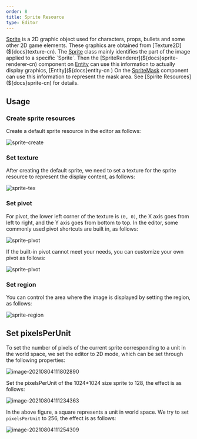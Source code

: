 ```yaml
---
order: 8
title: Sprite Resource
type: Editor
---
```


[Sprite](${api}core/Sprite) is a 2D graphic object used for characters, props, bullets and some other 2D game elements. These graphics are obtained from [Texture2D](${docs}texture-cn). The [Sprite](${api}core/Sprite) class mainly identifies the part of the image applied to a specific `Sprite`. Then the [SpriteRenderer](${docs}sprite-renderer-cn) component on [Entity](${docs}entity-cn) can use this information to actually display graphics, [Entity](${docs}entity-cn ) On the [SpriteMask](${docs}sprite-mask-cn) component can use this information to represent the mask area. See [Spirite Resources](${docs}sprite-cn) for details.

## Usage

### Create sprite resources

Create a default sprite resource in the editor as follows:

![sprite-create](https://gw.alipayobjects.com/zos/OasisHub/f6f58e3d-d9a9-43e1-9683-7e8eccb401e8/sprite-create.gif)

### Set texture

After creating the default sprite, we need to set a texture for the sprite resource to represent the display content, as follows:

![sprite-tex](https://gw.alipayobjects.com/zos/OasisHub/978267ca-a69f-4fff-aaee-c9454dee92c8/sprite-tex.gif)

### Set pivot

For pivot, the lower left corner of the texture is `(0, 0)`, the X axis goes from left to right, and the Y axis goes from bottom to top. In the editor, some commonly used pivot shortcuts are built in, as follows:

![sprite-pivot](https://gw.alipayobjects.com/zos/OasisHub/39fb7688-a2f6-41ed-978b-250a4466e85f/image-20210720202052097.png)

If the built-in pivot cannot meet your needs, you can customize your own pivot as follows:

![sprite-pivot](https://gw.alipayobjects.com/zos/OasisHub/7876d914-1873-4e19-87f8-5aa1c88dad2c/sprite-pivot.gif)

### Set region

You can control the area where the image is displayed by setting the region, as follows:

![sprite-region](https://gw.alipayobjects.com/zos/OasisHub/d3c8242f-681c-4bbb-b446-7aa7276f3190/image-20210720202831351.png)

## Set pixelsPerUnit

To set the number of pixels of the current sprite corresponding to a unit in the world space, we set the editor to 2D mode, which can be set through the following properties:

![image-20210804111802890](https://gw.alipayobjects.com/zos/OasisHub/19305365-9a36-4bd3-a193-2a5a82db4c84/image-20210804111802890.png)

Set the pixelsPerUnit of the 1024*1024 size sprite to 128, the effect is as follows:

![image-20210804111234363](https://gw.alipayobjects.com/zos/OasisHub/5a032f53-fa1a-446a-bcb7-f585603fc047/image-20210804111234363.png)

In the above figure, a square represents a unit in world space. We try to set `pixelsPerUnit` to 256, the effect is as follows:

![image-20210804111254309](https://gw.alipayobjects.com/zos/OasisHub/e54b65f6-04d7-41ab-98c4-dd3a94a8b93d/image-20210804111254309.png)
